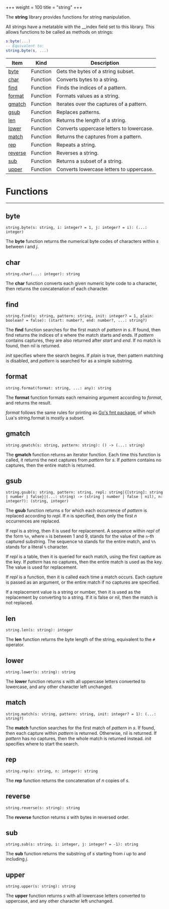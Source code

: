 +++
weight = 100
title = "string"
+++

The **string** library provides functions for string manipulation.

All strings have a metatable with the \_\_index field set to this library. This
allows functions to be called as methods on strings:

```lua
s:byte(...)
-- Equivalent to:
string.byte(s, ...)

```

| Item | Kind | Description |
| --- | --- | --- |
| [byte](#byte) | Function | Gets the bytes of a string subset. |
| [char](#char) | Function | Converts bytes to a string. |
| [find](#find) | Function | Finds the indices of a pattern. |
| [format](#format) | Function | Formats values as a string. |
| [gmatch](#gmatch) | Function | Iterates over the captures of a pattern. |
| [gsub](#gsub) | Function | Replaces patterns. |
| [len](#len) | Function | Returns the length of a string. |
| [lower](#lower) | Function | Converts uppercase letters to lowercase. |
| [match](#match) | Function | Returns the captures from a pattern. |
| [rep](#rep) | Function | Repeats a string. |
| [reverse](#reverse) | Function | Reverses a string. |
| [sub](#sub) | Function | Returns a subset of a string. |
| [upper](#upper) | Function | Converts lowercase letters to uppercase. |

# Functions

----

## byte

 `string.byte(s: string, i: integer? = 1, j: integer? = i): (...: integer)`

The **byte** function returns the numerical byte codes of characters
within *s* between *i* and *j*.

## char

 `string.char(...: integer): string`

The **char** function converts each given numeric byte code to a
character, then returns the concatenation of each character.

## find

 `string.find(s: string, pattern: string, init: integer? = 1, plain: boolean? = false): (start: number?, end: number?, ...: string?)`

The **find** function searches for the first match of *pattern* in
*s*. If found, then find returns the indices of *s* where the match
starts and ends. If *pattern* contains captures, they are also returned
after *start* and *end*. If no match is found, then nil is
returned.

*init* specifies where the search begins. If *plain* is true, then
pattern matching is disabled, and *pattern* is searched for as a simple
substring.

## format

 `string.format(format: string, ...: any): string`

The **format** function formats each remaining argument according to
*format*, and returns the result.

*format* follows the same rules for printing as [Go's fmt package](https://golang.org/pkg/fmt/#hdr-Printing), of which
Lua's string.format is mostly a subset.

## gmatch

 `string.gmatch(s: string, pattern: string): () -> (...: string)`

The **gmatch** function returns an iterator function. Each time this
function is called, it returns the next captures from *pattern* for
*s*. If *pattern* contains no captures, then the entire match is
returned.

## gsub

 `string.gsub(s: string, pattern: string, repl: string|{[string]: string | number | false}|(...: string) -> (string | number | false | nil), n: integer?): (string, integer)`

The **gsub** function returns *s* for which each occurrence of
*pattern* is replaced according to *repl*. If *n* is specified,
then only the first *n* occurrences are replaced.

If *repl* is a string, then it is used for replacement. A sequence
within *repl* of the form `%n`, where `n` is between
1 and 9, stands for the value of the `n`-th captured substring. The
sequence `%0` stands for the entire match, and `%%` stands
for a literal `%` character.

If *repl* is a table, then it is queried for each match, using the first
capture as the key. If *pattern* has no captures, then the entire match is
used as the key. The value is used for replacement.

If *repl* is a function, then it is called each time a match occurs.
Each capture is passed as an argument, or the entire match if no captures are
specified.

If a replacement value is a string or number, then it is used as the
replacement by converting to a string. If it is false or nil, then the match is
not replaced.

## len

 `string.len(s: string): integer`

The **len** function returns the byte length of the string, equivalent to
the `#` operator.

## lower

 `string.lower(s: string): string`

The **lower** function returns *s* with all uppercase letters
converted to lowercase, and any other character left unchanged.

## match

 `string.match(s: string, pattern: string, init: integer? = 1): (...: string?)`

The **match** function searches for the first match of *pattern* in
*s*. If found, then each capture within *pattern* is returned.
Otherwise, nil is returned. If *pattern* has no captures, then the whole
match is returned instead. *init* specifies where to start the search.

## rep

 `string.rep(s: string, n: integer): string`

The **rep** function returns the concatenation of *n* copies of
*s*.

## reverse

 `string.reverse(s: string): string`

The **reverse** function returns *s* with bytes in reversed
order.

## sub

 `string.sub(s: string, i: integer, j: integer? = -1): string`

The **sub** function returns the substring of *s* starting from
*i* up to and including *j*.

## upper

 `string.upper(s: string): string`

The **upper** function returns *s* with all lowercase letters
converted to uppercase, and any other character left unchanged.